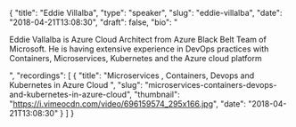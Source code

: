 {
  "title": "Eddie Villalba",
  "type": "speaker",
  "slug": "eddie-villalba",
  "date": "2018-04-21T13:08:30",
  "draft": false,
  "bio": "<p>Eddie Vallalba is Azure Cloud Architect from Azure Black Belt Team of Microsoft. He is having extensive experience in DevOps practices with Containers, Microservices, Kubernetes and the Azure cloud platform</p>",
  "recordings": [
    {
      "title": "Microservices , Containers, Devops and Kubernetes in Azure Cloud ",
      "slug": "microservices-containers-devops-and-kubernetes-in-azure-cloud",
      "thumbnail": "https://i.vimeocdn.com/video/696159574_295x166.jpg",
      "date": "2018-04-21T13:08:30"
    }
  ]
}